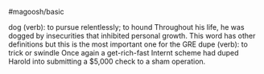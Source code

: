 #magoosh/basic

dog (verb): to pursue relentlessly; to hound 
Throughout his life, he was dogged by insecurities that inhibited personal growth. 
This word has other definitions but this is the most important one for the GRE 
dupe (verb): to trick or swindle 
Once again a get-rich-fast Internt scheme had duped Harold into submitting a $5,000 check to a sham 
operation. 
